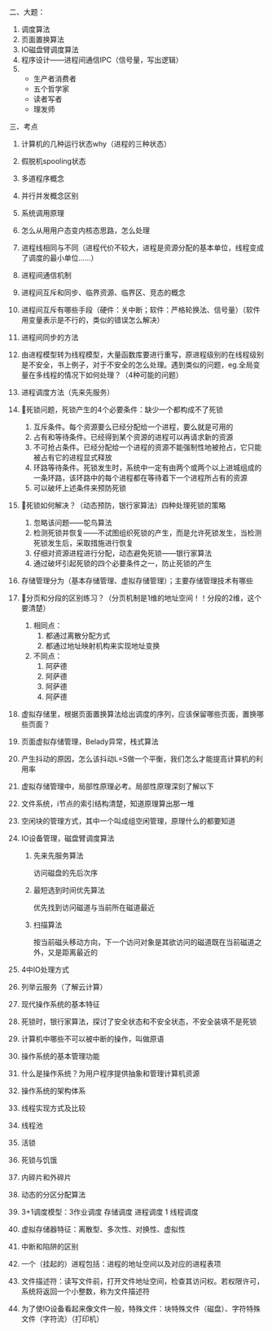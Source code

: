 二、大题：

1. 调度算法
2. 页面置换算法
3. IO磁盘臂调度算法
4. 程序设计——进程间通信IPC（信号量，写出逻辑）
5. * 生产者消费者
   * 五个哲学家
   * 读者写者
   * 理发师

三、考点

1. 计算机的几种运行状态why（进程的三种状态）

2. 假脱机spooling状态

3. 多道程序概念

4. 并行并发概念区别

5. 系统调用原理

6. 怎么从用用户态变内核态思路，怎么处理

7. 进程线相同与不同（进程代价不较大，进程是资源分配的基本单位，线程变成了调度的最小单位……）

8. 进程间通信机制

9. 进程间互斥和同步、临界资源、临界区、竞态的概念

10. 进程间互斥有哪些手段（硬件：关中断；软件：严格轮换法、信号量）（软件用变量表示是不行的，类似的错误怎么解决）

11. 进程间同步的方法

12. 由进程模型转为线程模型，大量函数库要进行重写，原进程级别的在线程级别是不安全，书上例子，对于不安全的怎么处理。遇到类似的问题，eg.全局变量在多线程的情况下如何处理？（4种可能的问题）

13. 进程调度方法（先来先服务）

14. 🔷死锁问题，死锁产生的4个必要条件：缺少一个都构成不了死锁

    1. 互斥条件。每个资源要么已经分配给一个进程，要么就是可用的
    2. 占有和等待条件。已经得到某个资源的进程可以再请求新的资源
    3. 不可抢占条件。已经分配给一个进程的资源不能强制性地被抢占，它只能被占有它的进程显式释放
    4. 环路等待条件。死锁发生时，系统中一定有由两个或两个以上进城组成的一条环路，该环路中的每个进程都在等待着下一个进程所占有的资源
    5. 可以破坏上述条件来预防死锁

15. 🔷死锁如何解决？（动态预防，银行家算法）四种处理死锁的策略

    1. 忽略该问题——鸵鸟算法
    2. 检测死锁并恢复——不试图组织死锁的产生，而是允许死锁发生，当检测死锁发生后，采取措施进行恢复
    3. 仔细对资源进程进行分配，动态避免死锁——银行家算法
    4. 通过破坏引起死锁的四个必要条件之一，防止死锁的产生

16. 存储管理分为（基本存储管理、虚拟存储管理）；主要存储管理技术有哪些

17. 🔷分页和分段的区别练习？（分页机制是1维的地址空间！！分段的2维，这个要清楚）

    1. 相同点：
       1. 都通过离散分配方式
       2. 都通过地址映射机构来实现地址变换
    2. 不同点：
       1. 阿萨德
       2. 阿萨德
       3. 阿萨德
       4. 阿萨德

18. 虚拟存储里，根据页面置换算法给出调度的序列，应该保留哪些页面，置换哪些页面？

19. 页面虚拟存储管理，Belady异常，栈式算法

20. 产生抖动的原因，怎么该抖动L=S做一个平衡，我们怎么才能提高计算机的利用率

21. 虚拟存储管理中，局部性原理必考。局部性原理深刻了解以下

22. 文件系统，i节点的索引结构清楚，知道原理算出那一堆

23. 空闲块的管理方式，其中一个叫成组空闲管理，原理什么的都要知道

24. IO设备管理，磁盘臂调度算法

    1. 先来先服务算法

       访问磁盘的先后次序

    2. 最短选到时间优先算法

       优先找到访问磁道与当前所在磁道最近

    3. 扫描算法

       按当前磁头移动方向，下一个访问对象是其欲访问的磁道既在当前磁道之外，又是距离最近的

25. 4中IO处理方式

26. 列举云服务（了解云计算）

27. 现代操作系统的基本特征

28. 死锁时，银行家算法，探讨了安全状态和不安全状态，不安全装填不是死锁

29. 计算机中哪些不可以被中断的操作，叫做原语

30. 操作系统的基本管理功能

31. 什么是操作系统？为用户程序提供抽象和管理计算机资源

32. 操作系统的架构体系

33. 线程实现方式及比较

34. 线程池

35. 活锁

36. 死锁与饥饿

37. 内碎片和外碎片

38. 动态的分区分配算法

39. 3+1调度模型：3作业调度 存储调度 进程调度 1 线程调度

40. 虚拟存储器特征：离散型、多次性、对换性、虚拟性

41. 中断和陷阱的区别

42. 一个（挂起的）进程包括：进程的地址空间以及对应的进程表项

43. 文件描述符：读写文件前，打开文件地址空间，检查其访问权。若权限许可，系统将返回一个小整数，称为文件描述符

44. 为了使IO设备看起来像文件一般，特殊文件：块特殊文件（磁盘）、字符特殊文件（字符流）（打印机）

